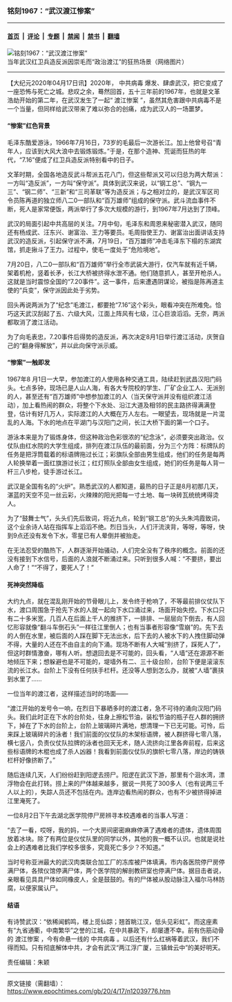 ### 铭刻1967：“武汉渡江惨案”

---

#### [首页](../../../..?n12039776) &nbsp;|&nbsp; [评论](../../../../../epoch-comment?n12039776) &nbsp;|&nbsp; [专题](../../../../../epoch-special?n12039776) &nbsp;|&nbsp; [禁闻](../../../../../epoch-news?n12039776) &nbsp;|&nbsp; [禁书](../../../../../books?n12039776) &nbsp;|&nbsp; [翻墙](https://github.com/gfw-breaker/nogfw/blob/master/README.md?n12039776)


<div><img alt="铭刻1967：“武汉渡江惨案”" class="attachment-djy_600_400 size-djy_600_400 wp-post-image" src="https://i.epochtimes.com/assets/uploads/2020/04/2020-04-17_103638-600x400.jpg"/>
<div class="caption">
 当年武汉红卫兵造反派因崇毛而“政治渡江”的狂热场景（网络图片）
</div></div><hr/><div class="post_content" id="artbody" itemprop="articleBody">
 <!-- article content begin -->
 <p>
  【大纪元2020年04月17日讯】2020年，
  <ok href="https://www.epochtimes.com/gb/tag/%E4%B8%AD%E5%85%B1%E7%97%85%E6%AF%92.html">
   中共病毒
  </ok>
  爆发、肆虐武汉，把它变成了一座恐怖与死亡之城。悲叹之余，蓦然回首，五十三年前的1967年，也就是文革浩劫开始的第二年，在武汉发生了一起“
  <ok href="https://www.epochtimes.com/gb/tag/%E6%B8%A1%E6%B1%9F%E6%83%A8%E6%A1%88.html">
   渡江惨案
  </ok>
  ”，虽然其危害跟中共病毒不是一个当量，但同样给武汉带来了难以弥合的创痛，成为武汉人的一场噩梦。
 </p>
 <h4>
  “惨案”红色背景
 </h4>
 <p>
  毛泽东酷爱游泳，1966年7月16日，73岁的毛最后一次游长江。加上他曾号召“青年人，应该到大风大浪中去锻炼锻炼。”于是，在那个造神、荒诞而狂热的年代，“7.16”便成了红卫兵造反派特别看中的日子。
 </p>
 <p>
  文革时期，全国各地造反武斗帮派五花八门，但这些帮派又可以归总为两大帮派：一方叫“造反派”，一方叫“保守派”。具体到武汉来说，以“钢工总”、“钢九一三”、“钢二师”、“三新”和“三司革联”等为造反派；与之相对立的，是武汉军区司令员陈再道的独立师八二0一部队和“百万雄师”组成的保守派。武斗流血事件不断，死人是家常便饭，两派举行了多次大规模的游行，到1967年7月达到了顶峰。
 </p>
 <p>
  武汉的局面引起中共高层的关注。7月中旬，毛泽东和周恩来秘密潜入武汉，随同还有杨成武、汪东兴、谢富治、王力等要员。毛周指使王力、谢富治出面讲话支持武汉的造反派，引起保守派不满，7月19日，“百万雄师”冲击毛泽东下榻的东湖宾馆，抓走揪斗了王力。过程中，使毛一度处于“危险境地”。
 </p>
 <p>
  7月20日，八二0一部队和“百万雄师”举行全市武装大游行，仅汽车就有近千辆，架着机枪，竖着长矛，长江大桥被挤得水泄不通。他们随意抓人，甚至开枪杀人。这就是当时震惊全国的“7.20事件”。这一事件，后来遭遇阴谋论，被指是陈再道主使的“兵变”，保守派因此处于劣势。
 </p>
 <p>
  回头再说两派为了“纪念”毛渡江，都要抢“7.16”这个彩头，眼看冲突在所难免。恰巧这天武汉刮起了五、六级大风，江面上阵风有七级，江心巨浪滔滔。无奈，两派都取消了渡江活动。
 </p>
 <p>
  为了向毛表忠，7.20事件后得势的造反派，再次决定8月1日举行渡江活动，庆贺自己的“翻身得解放”，并以此向保守派示威。
 </p>
 <h4>
  “惨案”一触即发
 </h4>
 <p>
  1967年8 月1日一大早，参加渡江的人使用各种交通工具，陆续赶到武昌汉阳门码头。七点多钟，现场已是人山人海，有各大专院校的学生、厂矿企业工人、无派别的人，甚至还有“百万雄师”中想参加渡江的人（当天保守派并没有组织渡江活动），加上看热闹的群众，将整个下水处、沿江大道及相邻的民主路挤得满满登登，估计有好几万人，实际渡江的人大概在万人左右。一眼望去，现场就是一片混乱的人海。下水的地点在平湖门与汉阳门之间，长江大桥下面的第一个口子。
 </p>
 <p>
  游泳本来是为了锻炼身体，但这种政治色彩很浓的“纪念泳”，必须要突出政治。仪仗队由红水院的大学生组成，排列在渡江队伍的最前面，分为三个方阵：标牌队的任务是把浮筒载着的标语牌拖过长江；彩旗队全部由男生组成，他们的任务是每两人轮换举着一面红旗游过长江；红灯照队全部由女生组成，她们的任务是每人背一杆三八步枪，徒手游过长江。
 </p>
 <p>
  武汉是全国有名的“火炉”。熟悉武汉的人都知道，最热的日子正是8月初那几天，湛蓝的天空不见一丝云彩，火辣辣的阳光把每一寸土地、每一块砖瓦统统烤得烫人。
 </p>
 <p>
  为了“鼓舞士气”，头头们先后致词，将近九点，轮到“钢工总”的头头朱鸿霞致词，这个业余诗人站在指挥车上滔滔不绝。烈日当头，人们汗流浃背，等呀，等呀，快到9点还没有发令下水，零星已有人晕倒并被抬走。
 </p>
 <p>
  在无法忍受的酷热下，人群逐渐开始骚动，人们完全没有了秩序的概念。前面的还没有接到下水信号，后面的人浪就不断涌过来。只听到很多人喊：“不要挤，要出人命了！”“不得了，要死人了！”
 </p>
 <h4>
  死神突然降临
 </h4>
 <p>
  大约九点，就在混乱刚开始的节骨眼儿上，发令终于枪响了，不等最前排仪仗队下水，渡口周围急于抢先下水的人就一起向下水口涌过来，场面开始失控。下水口只有二十多米宽，几百人在后面上千人的推挤下，一排排、一层层向下倒去，有人回忆形容就像“翻斗车倒石头”一样往江里倒人；也有当事者形容像“雪崩”的。先下去的人倒在水里，被后面的人踩在脚下无法出水，后下去的人被水下的人拽住脚动弹不得，大量的人还在不由自主的向下涌。现场不断有人大喊“别挤了，踩死人了”，但这时群情激奋，哪有人听。想退回去是不可能的，回头看，“人墙”还在源源不断地倾压下来；想躲避也是不可能的，堤墙外有二、三十级台阶，台阶下便是滚滚东流的长江水。台阶上下没有任何扶手栏杆。还没等人想到怎么办，就被“人墙”裹挟到水里了……
 </p>
 <p>
  一位当年的渡江者，这样描述当时的场面——
 </p>
 <p>
  “渡江开始的发号令一响，在烈日下暴晒多时的渡江者，急不可待的涌向汉阳门码头。我们此时正在下水的台阶处，往身上擦松节油，装松节油的瓶子在人群的拥挤下，掉在了下水的台阶上，台阶上玻璃碎片满地，想清理一下已无可能。可怜，后来踩上玻璃碎片的泳者！我们前面的仪仗队的木架标语牌，被人群挤得七零八落，横七竖八，负责仪仗队拉牌的泳者也回天无术，随人流挤向江里各奔前程，后来这些标语牌的木棍也成了杀人凶器！我看到前面仪仗队的旗帜七零八落，岸边的铸铁栏杆好像挤断了。”
 </p>
 <p>
  随后连续几天，人们纷纷赶到阳逻去捞尸。阳逻在武汉下游，那里有个洄水湾，漂浮物会在此打转。捞上来的尸体越来越多，据说一共死了300多人（也有说两三千人以上的），失踪人员还不包括在内。连岸边看热闹的群众，也有不少被挤得掉进江里淹死了。
 </p>
 <p>
  一位8月2日下午去湖北医学院停尸房辨寻本校遇难者的当事人写道：
 </p>
 <p>
  “去了一看，哎呀，我的妈，一个大房间密密麻麻停满了遇难者的遗体，遗体周围放着冰块。除了有两位是仪仗队里的同学以外，其他的我一概不认识。也就是说社会上的遇难者比我们学校多很多，究竟死亡多少？不知道。”
 </p>
 <p>
  当时号称亚洲最大的武汉肉类联合加工厂的冻库被尸体填满，市内各医院停尸房停满尸体，各殡仪馆停满尸体，两个医学院的解剖教研室也停满尸体。据目击者说，亲眼看见具具尸体如同橡皮人，全是鼓鼓的。有的尸体被从股动脉注入福尔马林防腐，以便家属认尸。
 </p>
 <h4>
  结语
 </h4>
 <p>
  有诗赞武汉：“依稀闻鹤鸣，楼上觅仙踪；翘首眺江汉，低头见彩虹”。而这座素有“九省通衢，中南繁华”之誉的江城，在中共暴政下，却屡遭不幸。前有伤筋动骨的
  <ok href="https://www.epochtimes.com/gb/tag/%E6%B8%A1%E6%B1%9F%E6%83%A8%E6%A1%88.html">
   渡江惨案
  </ok>
  ，今有命悬一线的
  <ok href="https://www.epochtimes.com/gb/tag/%E4%B8%AD%E5%85%B1%E7%97%85%E6%AF%92.html">
   中共病毒
  </ok>
  。以后还有什么红祸等着武汉，我们不得而知。只有彻底解体中共，才会有武汉“两江浮广厦，三镇耸云中”的美好明天。
 </p>
 <p>
  责任编辑：朱颖
 </p>
 <!-- article content end -->
 <div id="below_article_ad">
 </div>
</div>


---

原文链接（需翻墙）：https://www.epochtimes.com/gb/20/4/17/n12039776.htm